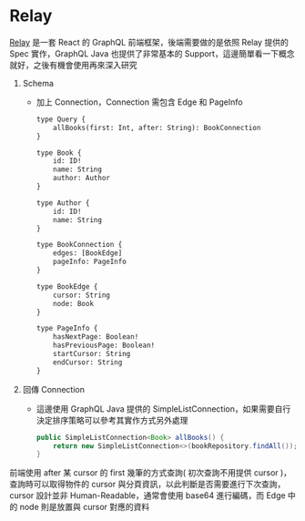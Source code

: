 # Relay

[Relay](https://relay.dev/) 是一套 React 的 GraphQL 前端框架，後端需要做的是依照 Relay 提供的 Spec 實作，GraphQL Java 也提供了非常基本的 Support，這邊簡單看一下概念就好，之後有機會使用再來深入研究

1. Schema
    - 加上 Connection，Connection 需包含 Edge 和 PageInfo

        ```txt
        type Query {
            allBooks(first: Int, after: String): BookConnection
        }

        type Book {
            id: ID!
            name: String
            author: Author
        }

        type Author {
            id: ID!
            name: String
        }

        type BookConnection {
            edges: [BookEdge]
            pageInfo: PageInfo
        }

        type BookEdge {
            cursor: String
            node: Book
        }

        type PageInfo {
            hasNextPage: Boolean!
            hasPreviousPage: Boolean!
            startCursor: String
            endCursor: String
        }
        ```

2. 回傳 Connection
    - 這邊使用 GraphQL Java 提供的 SimpleListConnection，如果需要自行決定排序策略可以參考其實作方式另外處理

        ```java
        public SimpleListConnection<Book> allBooks() {
            return new SimpleListConnection<>(bookRepository.findAll());
        }
        ```

前端使用 after 某 cursor 的 first 幾筆的方式查詢( 初次查詢不用提供 cursor )，查詢時可以取得物件的 cursor 與分頁資訊，以此判斷是否需要進行下次查詢，cursor 設計並非 Human-Readable，通常會使用 base64 進行編碼，而 Edge 中的 node 則是放置與 cursor 對應的資料